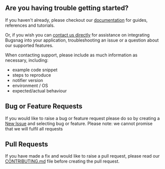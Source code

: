 ## Are you having trouble getting started?
If you haven't already, please checkout our [documentation](https://docs.bugsnag.com/platforms/php/silex/) for guides, references and tutorials.

Or, if you wish you can [contact us directly](mailto:support@bugsnag.com) for assistance on integrating Bugsnag into your application, troubleshooting an issue or a question about our supported features.

When contacting support, please include as much information as necessary, including:

- example code snippet
- steps to reproduce
- notifier version
- environment / OS 
- expected/actual behaviour 

## Bug or Feature Requests
If you would like to raise a bug or feature request please do so by creating a [New Issue](https://github.com/bugsnag/bugsnag-silex/issues/new/choose) and selecting bug or feature.
Please note: we cannot promise that we will fulfil all requests

## Pull Requests
If you have made a fix and would like to raise a pull request, please read our [CONTRIBUTING.md](../CONTRIBUTING.md) file before creating the pull request.